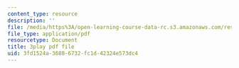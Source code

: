 ```yaml
---
content_type: resource
description: ''
file: /media/https%3A/open-learning-course-data-rc.s3.amazonaws.com/res-6-012-introduction-to-probability-spring-2018/3fd1524a36886732fc1d42324e573dc4_4CkWjk40TBY.pdf
file_type: application/pdf
resourcetype: Document
title: 3play pdf file
uid: 3fd1524a-3688-6732-fc1d-42324e573dc4
---
```

